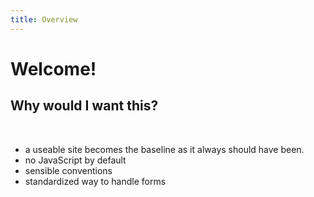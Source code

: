 ```yaml
---
title: Overview
---
```


# Welcome!

## Why would I want this?

<br />

- a useable site becomes the baseline as it always should have been.
- no JavaScript by default
- sensible conventions
- standardized way to handle forms
